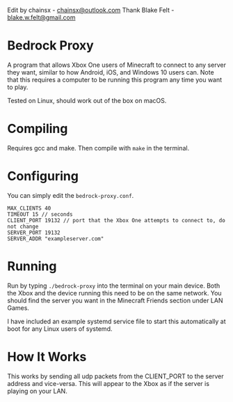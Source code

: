 Edit by chainsx - chainsx@outlook.com
Thank Blake Felt - blake.w.felt@gmail.com

Bedrock Proxy
=============

A program that allows Xbox One users of Minecraft to connect to any server they
want, similar to how Android, iOS, and Windows 10 users can. Note that this
requires a computer to be running this program any time you want to play.

Tested on Linux, should work out of the box on macOS.

Compiling
=========

Requires gcc and make. Then compile with `make` in the terminal.

Configuring
=========
You can simply edit the `bedrock-proxy.conf`.
```
MAX_CLIENTS 40 
TIMEOUT 15 // seconds
CLIENT_PORT 19132 // port that the Xbox One attempts to connect to, do not change
SERVER_PORT 19132
SERVER_ADDR "exampleserver.com"
```

Running
=======

Run by typing `./bedrock-proxy` into the terminal on your main device. Both the
Xbox and the device running this need to be on the same network. You should find
the server you want in the Minecraft Friends section under LAN Games.

I have included an example systemd service file to start this automatically at boot
for any Linux users of systemd.

How It Works
============

This works by sending all udp packets from the CLIENT_PORT to the server address
and vice-versa. This will appear to the Xbox as if the server is playing on your LAN.
